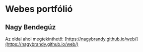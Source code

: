 # Webes portfólió
## Nagy Bendegúz

Az oldal ahol megtekinthető: [https://nagybrandy.github.io/web/](https://nagybrandy.github.io/web/)
